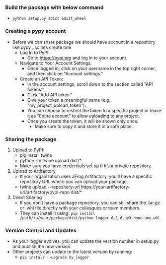 ### Build the package with below command
  - `python setup.py sdist bdist_wheel`

### Creating a pypy account
- Before we can share package we should have account in a repository like pypy , so lets create one
  - Log In to PyPI:
    - Go to https://pypi.org and log in to your account.
  - Navigate to Your Account Settings:
    - Once logged in, click on your username in the top right corner, and then click on "Account settings."
  - Create an API Token:
    - In the account settings, scroll down to the section called "API tokens."
    - Click "Add API token."
    - Give your token a meaningful name (e.g., "my_project_upload_token"). 
    - You can choose to restrict the token to a specific project or leave it as "Entire account" to allow uploading to any project. 
    - Once you create the token, it will be shown only once. 
      - Make sure to copy it and store it in a safe place.


### Sharing the package
  1. Upload to PyPI:
     - pip install twine 
     - python -m twine upload dist/*
     - Make sure you have credentials set up if it’s a private repository.
  2. Upload to Artifactory
     - If your organization uses JFrog Artifactory, you’ll have a specific repository URL where you can upload your package.
     - twine upload --repository-url https://your-artifactory-url/artifactory/pypi-repo dist/*
  3. Direct Sharing
     - If you don’t have a package repository, you can still share the .tar.gz or .whl file directly with your colleagues or team members. 
     - They can install it using: `pip install /path/to/your/package/dist/python_logger-0.1.0-py3-none-any.whl`

### Version Control and Updates
- As your logger evolves, you can update the version number in setup.py and publish the new version. 
- Other projects can update to the latest version by running:
    - `pip install --upgrade my_logger`